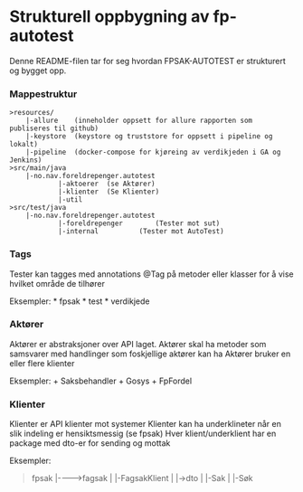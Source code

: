 # Strukturell oppbygning av fp-autotest
Denne README-filen tar for seg hvordan FPSAK-AUTOTEST er strukturert og bygget opp. 

###  Mappestruktur
```
>resources/
	|-allure    (inneholder oppsett for allure rapporten som publiseres til github)
	|-keystore  (keystore og truststore for oppsett i pipeline og lokalt)	
	|-pipeline  (docker-compose for kjøreing av verdikjeden i GA og Jenkins)
>src/main/java
	|-no.nav.foreldrepenger.autotest
			|-aktoerer  (se Aktører)
			|-klienter  (Se Klienter)
			|-util		
>src/test/java
	|-no.nav.foreldrepenger.autotest
			|-foreldrepenger        (Tester mot sut)
			|-internal	        (Tester mot AutoTest)
```
### Tags

Tester kan tagges med annotations @Tag på metoder eller klasser for å vise hvilket område de tilhører

Eksempler:
	* fpsak
	* test
	* verdikjede

### Aktører

Aktører er abstraksjoner over API laget. Aktører skal ha metoder som samsvarer med handlinger som foskjellige aktører kan ha
Aktører bruker en eller flere klienter

Eksempler:
	+ Saksbehandler
	+ Gosys
	+ FpFordel
	
### Klienter

Klienter er API klienter mot systemer
Klienter kan ha underklineter når en slik indeling er hensiktsmessig (se fpsak)
Hver klient/underklient har en package med dto-er for sending og mottak

Eksempler:

>fpsak
|---->fagsak
|		|-FagsakKlient
|		|->dto
|			|-Sak
|			|-Søk
